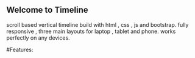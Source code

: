 ## Welcome to Timeline
scroll based vertical timeline build with html , css , js and bootstrap. fully responsive , three main layouts for laptop , tablet and phone. works perfectly on any devices.

#Features:
